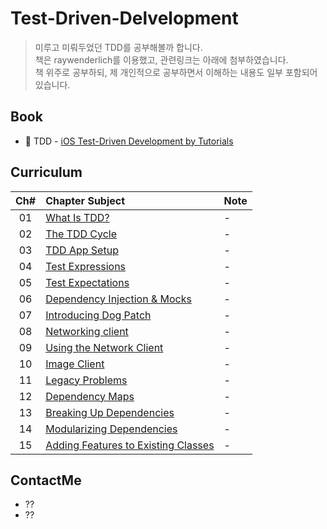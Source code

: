 # Test-Driven-Delvelopment


> 미루고 미뤄두었던 TDD를 공부해볼까 합니다.  
> 책은 raywenderlich를 이용했고, 관련링크는 아래에 첨부하였습니다.  
> 책 위주로 공부하되, 제 개인적으로 공부하면서 이해하는 내용도 일부 포함되어 있습니다. 

## Book
* 📕 TDD - [iOS Test-Driven Development by Tutorials](https://store.raywenderlich.com/products/ios-test-driven-development)

## Curriculum

 | Ch# | Chapter Subject | Note |
 |:---:| :--- | :--- |
 |01|[What Is TDD?](https://github.com/fimuxd/RxSwift/blob/master/Lectures/01_HelloRxSwift/Ch.1%20Hello%20RxSwift.md) | - |
 |02|[The TDD Cycle](https://github.com/fimuxd/RxSwift/blob/master/Lectures/01_HelloRxSwift/Ch.1%20Hello%20RxSwift.md) | - |
 |03|[TDD App Setup](https://github.com/fimuxd/RxSwift/blob/master/Lectures/01_HelloRxSwift/Ch.1%20Hello%20RxSwift.md) | - |
 |04|[Test Expressions](https://github.com/fimuxd/RxSwift/blob/master/Lectures/01_HelloRxSwift/Ch.1%20Hello%20RxSwift.md)  | - |
 |05|[Test Expectations](https://github.com/bcmbf14/Test-Driven-Delvelopment/blob/master/Chapter%205:%20Test%20Expectations/Chapter%205:%20Test%20Expectations.md) | - |
 |06|[Dependency Injection & Mocks](https://github.com/fimuxd/RxSwift/blob/master/Lectures/01_HelloRxSwift/Ch.1%20Hello%20RxSwift.md) | - |
 |07|[Introducing Dog Patch](https://github.com/fimuxd/RxSwift/blob/master/Lectures/01_HelloRxSwift/Ch.1%20Hello%20RxSwift.md) | - |
 |08|[Networking client](https://github.com/fimuxd/RxSwift/blob/master/Lectures/01_HelloRxSwift/Ch.1%20Hello%20RxSwift.md) | - |
 |09|[Using the Network Client](https://github.com/fimuxd/RxSwift/blob/master/Lectures/01_HelloRxSwift/Ch.1%20Hello%20RxSwift.md) | - |
 |10|[Image Client](https://github.com/fimuxd/RxSwift/blob/master/Lectures/01_HelloRxSwift/Ch.1%20Hello%20RxSwift.md) | - |
 |11|[Legacy Problems](https://github.com/fimuxd/RxSwift/blob/master/Lectures/01_HelloRxSwift/Ch.1%20Hello%20RxSwift.md)  | - |
 |12|[Dependency Maps](https://github.com/fimuxd/RxSwift/blob/master/Lectures/01_HelloRxSwift/Ch.1%20Hello%20RxSwift.md)  | - |
 |13|[Breaking Up Dependencies](https://github.com/fimuxd/RxSwift/blob/master/Lectures/01_HelloRxSwift/Ch.1%20Hello%20RxSwift.md) | - |
 |14|[Modularizing Dependencies](https://github.com/fimuxd/RxSwift/blob/master/Lectures/01_HelloRxSwift/Ch.1%20Hello%20RxSwift.md) | - |
 |15|[Adding Features to Existing Classes](https://github.com/fimuxd/RxSwift/blob/master/Lectures/01_HelloRxSwift/Ch.1%20Hello%20RxSwift.md) | - |

## ContactMe
* ??
* ??

